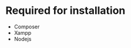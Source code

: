 <h1>Required for installation </h1>
    <ul>
    <li>
        Composer
    </li>
    <li>
        Xampp
    </li>
    <li>
        Nodejs
    </li>
</ul>

